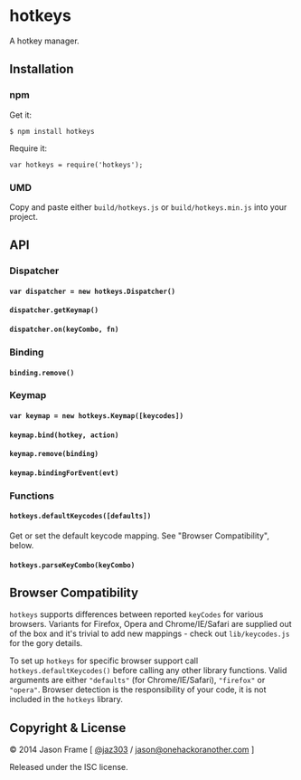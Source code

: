 # hotkeys

A hotkey manager.

## Installation

### npm

Get it:

	$ npm install hotkeys

Require it:

	var hotkeys = require('hotkeys');

### UMD

Copy and paste either `build/hotkeys.js` or `build/hotkeys.min.js` into your project.

## API

### Dispatcher

#### `var dispatcher = new hotkeys.Dispatcher()`

#### `dispatcher.getKeymap()`

#### `dispatcher.on(keyCombo, fn)`

### Binding

#### `binding.remove()`

### Keymap

#### `var keymap = new hotkeys.Keymap([keycodes])`

#### `keymap.bind(hotkey, action)`

#### `keymap.remove(binding)`

#### `keymap.bindingForEvent(evt)`

### Functions

#### `hotkeys.defaultKeycodes([defaults])`

Get or set the default keycode mapping. See "Browser Compatibility", below.

#### `hotkeys.parseKeyCombo(keyCombo)`

## Browser Compatibility

`hotkeys` supports differences between reported `keyCodes` for various browsers. Variants for Firefox, Opera and Chrome/IE/Safari are supplied out of the box and it's trivial to add new mappings - check out `lib/keycodes.js` for the gory details.

To set up `hotkeys` for specific browser support call `hotkeys.defaultKeycodes()` before calling any other library functions. Valid arguments are either `"defaults"` (for Chrome/IE/Safari), `"firefox"` or `"opera"`. Browser detection is the responsibility of your code, it is not included in the `hotkeys` library.

## Copyright &amp; License

&copy; 2014 Jason Frame [ [@jaz303](http://twitter.com/jaz303) / [jason@onehackoranother.com](mailto:jason@onehackoranother.com) ]

Released under the ISC license.